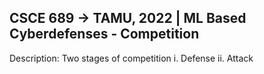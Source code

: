 ## CSCE 689 -> TAMU, 2022 | ML Based Cyberdefenses - Competition ##

Description: Two stages of competition
  i. Defense
 ii. Attack

